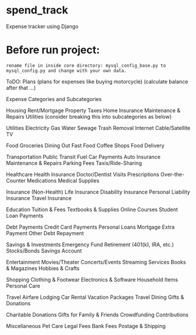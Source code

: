 # spend_track
Expense tracker using Django

# Before run project:
    rename file in inside core directory: mysql_config_base.py to mysql_config.py and change with your own data.

ToDO:
Plans (plans for expenses like buying motorcycle) (calculate balance after that ...)


Expense Categories and Subcategories

Housing
    Rent/Mortgage
    Property Taxes
    Home Insurance
    Maintenance & Repairs
    Utilities (consider breaking this into subcategories as below)

Utilities
    Electricity
    Gas
    Water
    Sewage
    Trash Removal
    Internet
    Cable/Satellite TV

Food
    Groceries
    Dining Out
    Fast Food
    Coffee Shops
    Food Delivery

Transportation
    Public Transit
    Fuel
    Car Payments
    Auto Insurance
    Maintenance & Repairs
    Parking Fees
    Taxis/Ride-Sharing

Healthcare
    Health Insurance
    Doctor/Dentist Visits
    Prescriptions
    Over-the-Counter Medications
    Medical Supplies

Insurance (Non-Health)
    Life Insurance
    Disability Insurance
    Personal Liability Insurance
    Travel Insurance

Education
    Tuition & Fees
    Textbooks & Supplies
    Online Courses
    Student Loan Payments

Debt Payments
    Credit Card Payments
    Personal Loans
    Mortgage Extra Payment
    Other Debt Repayment

Savings & Investments
    Emergency Fund
    Retirement (401(k), IRA, etc.)
    Stocks/Bonds
    Savings Account
        
Entertainment
    Movies/Theater
    Concerts/Events
    Streaming Services
    Books & Magazines
    Hobbies & Crafts

Shopping
    Clothing & Footwear
    Electronics & Software
    Household Items
    Personal Care

Travel
    Airfare
    Lodging
    Car Rental
    Vacation Packages
    Travel Dining
    Gifts & Donations

Charitable Donations
    Gifts for Family & Friends
    Crowdfunding Contributions

Miscellaneous
    Pet Care
    Legal Fees
    Bank Fees
    Postage & Shipping
